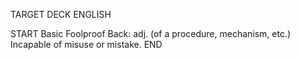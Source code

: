 TARGET DECK
ENGLISH

START
Basic
Foolproof
Back: adj. (of a procedure, mechanism, etc.) Incapable of misuse or mistake.
END
